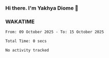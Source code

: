 ### Hi there. I'm Yakhya Diome 👋

### WAKATIME
<!--START_SECTION:waka-->

```txt
From: 09 October 2025 - To: 15 October 2025

Total Time: 0 secs

No activity tracked
```

<!--END_SECTION:waka-->
